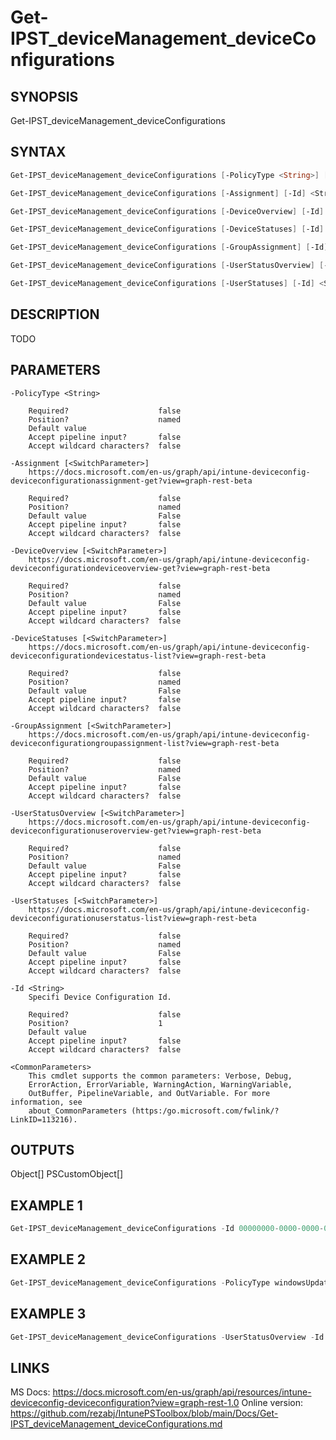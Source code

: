 ﻿# Get-IPST_deviceManagement_deviceConfigurations

## SYNOPSIS 
Get-IPST_deviceManagement_deviceConfigurations

## SYNTAX
```Powershell
Get-IPST_deviceManagement_deviceConfigurations [-PolicyType <String>] [[-Id] <String>] [<CommonParameters>]

Get-IPST_deviceManagement_deviceConfigurations [-Assignment] [-Id] <String> [<CommonParameters>]

Get-IPST_deviceManagement_deviceConfigurations [-DeviceOverview] [-Id] <String> [<CommonParameters>]

Get-IPST_deviceManagement_deviceConfigurations [-DeviceStatuses] [-Id] <String> [<CommonParameters>]

Get-IPST_deviceManagement_deviceConfigurations [-GroupAssignment] [-Id] <String> [<CommonParameters>]

Get-IPST_deviceManagement_deviceConfigurations [-UserStatusOverview] [-Id] <String> [<CommonParameters>]

Get-IPST_deviceManagement_deviceConfigurations [-UserStatuses] [-Id] <String> [<CommonParameters>]
```
## DESCRIPTION
TODO
## PARAMETERS

    -PolicyType <String>
        
        Required?                    false
        Position?                    named
        Default value                
        Accept pipeline input?       false
        Accept wildcard characters?  false
        
    -Assignment [<SwitchParameter>]
        https://docs.microsoft.com/en-us/graph/api/intune-deviceconfig-deviceconfigurationassignment-get?view=graph-rest-beta
        
        Required?                    false
        Position?                    named
        Default value                False
        Accept pipeline input?       false
        Accept wildcard characters?  false
        
    -DeviceOverview [<SwitchParameter>]
        https://docs.microsoft.com/en-us/graph/api/intune-deviceconfig-deviceconfigurationdeviceoverview-get?view=graph-rest-beta
        
        Required?                    false
        Position?                    named
        Default value                False
        Accept pipeline input?       false
        Accept wildcard characters?  false
        
    -DeviceStatuses [<SwitchParameter>]
        https://docs.microsoft.com/en-us/graph/api/intune-deviceconfig-deviceconfigurationdevicestatus-list?view=graph-rest-beta
        
        Required?                    false
        Position?                    named
        Default value                False
        Accept pipeline input?       false
        Accept wildcard characters?  false
        
    -GroupAssignment [<SwitchParameter>]
        https://docs.microsoft.com/en-us/graph/api/intune-deviceconfig-deviceconfigurationgroupassignment-list?view=graph-rest-beta
        
        Required?                    false
        Position?                    named
        Default value                False
        Accept pipeline input?       false
        Accept wildcard characters?  false
        
    -UserStatusOverview [<SwitchParameter>]
        https://docs.microsoft.com/en-us/graph/api/intune-deviceconfig-deviceconfigurationuseroverview-get?view=graph-rest-beta
        
        Required?                    false
        Position?                    named
        Default value                False
        Accept pipeline input?       false
        Accept wildcard characters?  false
        
    -UserStatuses [<SwitchParameter>]
        https://docs.microsoft.com/en-us/graph/api/intune-deviceconfig-deviceconfigurationuserstatus-list?view=graph-rest-beta
        
        Required?                    false
        Position?                    named
        Default value                False
        Accept pipeline input?       false
        Accept wildcard characters?  false
        
    -Id <String>
        Specifi Device Configuration Id.
        
        Required?                    false
        Position?                    1
        Default value                
        Accept pipeline input?       false
        Accept wildcard characters?  false
        
    <CommonParameters>
        This cmdlet supports the common parameters: Verbose, Debug,
        ErrorAction, ErrorVariable, WarningAction, WarningVariable,
        OutBuffer, PipelineVariable, and OutVariable. For more information, see 
        about_CommonParameters (https:/go.microsoft.com/fwlink/?LinkID=113216). 
    




## OUTPUTS
Object[]
PSCustomObject[]
## EXAMPLE 1
```Powershell
Get-IPST_deviceManagement_deviceConfigurations -Id 00000000-0000-0000-0000-000000000000
```
## EXAMPLE 2
```Powershell
Get-IPST_deviceManagement_deviceConfigurations -PolicyType windowsUpdateForBusinessConfiguration
```
## EXAMPLE 3
```Powershell
Get-IPST_deviceManagement_deviceConfigurations -UserStatusOverview -Id 00000000-0000-0000-0000-000000000000
```
## LINKS 
MS Docs: https://docs.microsoft.com/en-us/graph/api/resources/intune-deviceconfig-deviceconfiguration?view=graph-rest-1.0
Online version: https://github.com/rezabj/IntunePSToolbox/blob/main/Docs/Get-IPST_deviceManagement_deviceConfigurations.md

